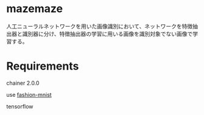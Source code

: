 # mazemaze
人工ニューラルネットワークを用いた画像識別において、ネットワークを特徴抽出器と識別器に分け、特徴抽出器の学習に用いる画像を識別対象でない画像で学習する。

# Requirements
chainer 2.0.0

use [fashion-mnist](https://github.com/zalandoresearch/fashion-mnist)

tensorflow


